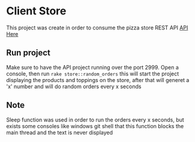 # Client Store

This project was create in order to consume the pizza store REST API [API Here](https://github.com/NelsonAraoz/pizza-store)

## Run project

Make sure to have the API project running over the port 2999.
Open a console, then run `rake store::random_orders` this will start the project displaying the products and toppings on the store, after that will generet a 'x' number and will do random orders every x seconds

## Note

Sleep function was used in order to run the orders every x seconds, but exists some consoles like windows git shell that this function blocks the main thread and the text is never displayed
